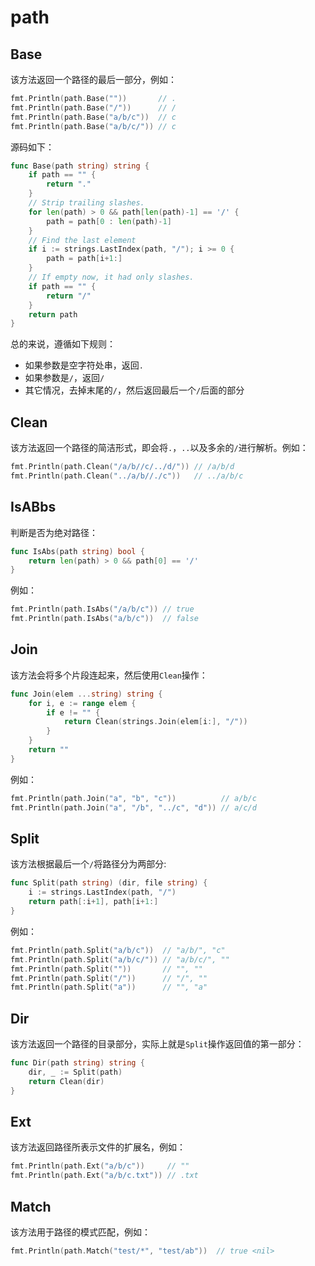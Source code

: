 # path

## Base

该方法返回一个路径的最后一部分，例如：

```go
fmt.Println(path.Base(""))       // .
fmt.Println(path.Base("/"))      // /
fmt.Println(path.Base("a/b/c"))  // c
fmt.Println(path.Base("a/b/c/")) // c
```

源码如下：

```go
func Base(path string) string {
    if path == "" {
        return "."
    }
    // Strip trailing slashes.
    for len(path) > 0 && path[len(path)-1] == '/' {
        path = path[0 : len(path)-1]
    }
    // Find the last element
    if i := strings.LastIndex(path, "/"); i >= 0 {
        path = path[i+1:]
    }
    // If empty now, it had only slashes.
    if path == "" {
        return "/"
    }
    return path
}
```

总的来说，遵循如下规则：

- 如果参数是空字符处串，返回`.`
- 如果参数是`/`，返回`/`
- 其它情况，去掉末尾的`/`，然后返回最后一个`/`后面的部分

## Clean

该方法返回一个路径的简洁形式，即会将`.`，`..`以及多余的`/`进行解析。例如：

```go
fmt.Println(path.Clean("/a/b//c/../d/")) // /a/b/d
fmt.Println(path.Clean("../a/b//./c"))   // ../a/b/c
```

## IsABbs

判断是否为绝对路径：

```go
func IsAbs(path string) bool {
    return len(path) > 0 && path[0] == '/'
}
```

例如：

```go
fmt.Println(path.IsAbs("/a/b/c")) // true
fmt.Println(path.IsAbs("a/b/c"))  // false
```

## Join

该方法会将多个片段连起来，然后使用`Clean`操作：

```go
func Join(elem ...string) string {
    for i, e := range elem {
        if e != "" {
            return Clean(strings.Join(elem[i:], "/"))
        }
    }
    return ""
}
```

例如：

```go
fmt.Println(path.Join("a", "b", "c"))          // a/b/c
fmt.Println(path.Join("a", "/b", "../c", "d")) // a/c/d
```

## Split

该方法根据最后一个`/`将路径分为两部分:

```go
func Split(path string) (dir, file string) {
    i := strings.LastIndex(path, "/")
    return path[:i+1], path[i+1:]
}
```

例如：

```go
fmt.Println(path.Split("a/b/c"))  // "a/b/", "c"
fmt.Println(path.Split("a/b/c/")) // "a/b/c/", ""
fmt.Println(path.Split(""))       // "", ""
fmt.Println(path.Split("/"))      // "/", ""
fmt.Println(path.Split("a"))      // "", "a"
```

## Dir

该方法返回一个路径的目录部分，实际上就是`Split`操作返回值的第一部分：

```go
func Dir(path string) string {
    dir, _ := Split(path)
    return Clean(dir)
}
```

## Ext

该方法返回路径所表示文件的扩展名，例如：

```go
fmt.Println(path.Ext("a/b/c"))     // ""
fmt.Println(path.Ext("a/b/c.txt")) // .txt
```

## Match

该方法用于路径的模式匹配，例如：

```go
fmt.Println(path.Match("test/*", "test/ab"))  // true <nil>
```
